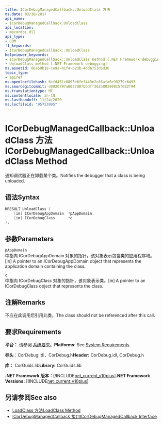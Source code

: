```yaml
---
title: ICorDebugManagedCallback::UnloadClass 方法
ms.date: 03/30/2017
api_name:
- ICorDebugManagedCallback.UnloadClass
api_location:
- mscordbi.dll
api_type:
- COM
f1_keywords:
- ICorDebugManagedCallback::UnloadClass
helpviewer_keywords:
- ICorDebugManagedCallback::UnloadClass method [.NET Framework debugging]
- UnloadClass method [.NET Framework debugging]
ms.assetid: 66a59b18-ce9a-41f4-b23b-4dd6753d6d36
topic_type:
- apiref
ms.openlocfilehash: 6efd451c6895e8fef443e2e86afa6e98279c6493
ms.sourcegitcommit: d8020797a6657d0fbbdff362b80300815f682f94
ms.translationtype: MT
ms.contentlocale: zh-CN
ms.lasthandoff: 11/24/2020
ms.locfileid: "95723995"
---
```

# <a name="icordebugmanagedcallbackunloadclass-method"></a><span data-ttu-id="3fb2f-102">ICorDebugManagedCallback::UnloadClass 方法</span><span class="sxs-lookup"><span data-stu-id="3fb2f-102">ICorDebugManagedCallback::UnloadClass Method</span></span>

<span data-ttu-id="3fb2f-103">通知调试器正在卸载某个类。</span><span class="sxs-lookup"><span data-stu-id="3fb2f-103">Notifies the debugger that a class is being unloaded.</span></span>  
  
## <a name="syntax"></a><span data-ttu-id="3fb2f-104">语法</span><span class="sxs-lookup"><span data-stu-id="3fb2f-104">Syntax</span></span>  
  
```cpp  
HRESULT UnloadClass (  
    [in] ICorDebugAppDomain  *pAppDomain,  
    [in] ICorDebugClass      *c  
);  
```  
  
## <a name="parameters"></a><span data-ttu-id="3fb2f-105">参数</span><span class="sxs-lookup"><span data-stu-id="3fb2f-105">Parameters</span></span>  

 `pAppDomain`  
 <span data-ttu-id="3fb2f-106">中指向 ICorDebugAppDomain 对象的指针，该对象表示包含类的应用程序域。</span><span class="sxs-lookup"><span data-stu-id="3fb2f-106">[in] A pointer to an ICorDebugAppDomain object that represents the application domain containing the class.</span></span>  
  
 `c`  
 <span data-ttu-id="3fb2f-107">中指向 ICorDebugClass 对象的指针，该对象表示类。</span><span class="sxs-lookup"><span data-stu-id="3fb2f-107">[in] A pointer to an ICorDebugClass object that represents the class.</span></span>  
  
## <a name="remarks"></a><span data-ttu-id="3fb2f-108">注解</span><span class="sxs-lookup"><span data-stu-id="3fb2f-108">Remarks</span></span>  

 <span data-ttu-id="3fb2f-109">不应在此调用后引用此类。</span><span class="sxs-lookup"><span data-stu-id="3fb2f-109">The class should not be referenced after this call.</span></span>  
  
## <a name="requirements"></a><span data-ttu-id="3fb2f-110">要求</span><span class="sxs-lookup"><span data-stu-id="3fb2f-110">Requirements</span></span>  

 <span data-ttu-id="3fb2f-111">**平台：** 请参阅 [系统要求](../../get-started/system-requirements.md)。</span><span class="sxs-lookup"><span data-stu-id="3fb2f-111">**Platforms:** See [System Requirements](../../get-started/system-requirements.md).</span></span>  
  
 <span data-ttu-id="3fb2f-112">**标头**：CorDebug.idl、CorDebug.h</span><span class="sxs-lookup"><span data-stu-id="3fb2f-112">**Header:** CorDebug.idl, CorDebug.h</span></span>  
  
 <span data-ttu-id="3fb2f-113">**库：** CorGuids.lib</span><span class="sxs-lookup"><span data-stu-id="3fb2f-113">**Library:** CorGuids.lib</span></span>  
  
 <span data-ttu-id="3fb2f-114">**.NET Framework 版本：**[!INCLUDE[net_current_v10plus](../../../../includes/net-current-v10plus-md.md)]</span><span class="sxs-lookup"><span data-stu-id="3fb2f-114">**.NET Framework Versions:** [!INCLUDE[net_current_v10plus](../../../../includes/net-current-v10plus-md.md)]</span></span>  
  
## <a name="see-also"></a><span data-ttu-id="3fb2f-115">另请参阅</span><span class="sxs-lookup"><span data-stu-id="3fb2f-115">See also</span></span>

- [<span data-ttu-id="3fb2f-116">LoadClass 方法</span><span class="sxs-lookup"><span data-stu-id="3fb2f-116">LoadClass Method</span></span>](icordebugmanagedcallback-loadclass-method.md)
- [<span data-ttu-id="3fb2f-117">ICorDebugManagedCallback 接口</span><span class="sxs-lookup"><span data-stu-id="3fb2f-117">ICorDebugManagedCallback Interface</span></span>](icordebugmanagedcallback-interface.md)
